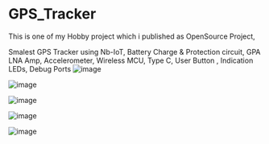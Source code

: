 # GPS_Tracker
This is one of my Hobby project which i published as OpenSource Project,

Smalest GPS Tracker using Nb-IoT, Battery Charge &amp; Protection circuit, GPA LNA Amp, Accelerometer, Wireless MCU, Type C, User Button , Indication LEDs, Debug Ports
![image](https://user-images.githubusercontent.com/67455535/218733367-c9022b04-d93d-4664-a1a8-2853699f8e3b.png)

![image](https://user-images.githubusercontent.com/67455535/218732706-d53eb65a-aac7-4402-8228-aedbe10732e2.png)

![image](https://user-images.githubusercontent.com/67455535/218732755-9a93c0f9-47e9-4256-8a4a-70ce1b5fcb60.png)

![image](https://user-images.githubusercontent.com/67455535/218732832-8ea7ea95-6039-462f-92f2-d8af1f4d73e4.png)

![image](https://user-images.githubusercontent.com/67455535/218732898-a38344d2-1fcb-4e0b-bcf2-3c7c35dff58b.png)
